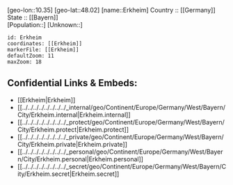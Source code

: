 ﻿---
location: [48.02,10.35] 
mapzoom: [7,12] 
mapmarker: city 
type: City
tags:
- geo/City


SpocWebEntityId: 30051
isDeleted: false
confidential: public

---
[geo-lon::10.35] 
[geo-lat::48.02] 
[name::Erkheim] 
Country :: [[Germany]]  
State :: [[Bayern]]  
[Population::] 
[Unknown::] 


```leaflet
id: Erkheim
coordinates: [[Erkheim]] 
markerFile: [[Erkheim]] 
defaultZoom: 11 
maxZoom: 18
```


## Confidential Links & Embeds: 
- [[Erkheim|Erkheim]]  
- [[../../../../../../../../_internal/geo/Continent/Europe/Germany/West/Bayern/City/Erkheim.internal|Erkheim.internal]] 
- [[../../../../../../../../_protect/geo/Continent/Europe/Germany/West/Bayern/City/Erkheim.protect|Erkheim.protect]] 
- [[../../../../../../../../_private/geo/Continent/Europe/Germany/West/Bayern/City/Erkheim.private|Erkheim.private]] 
- [[../../../../../../../../_personal/geo/Continent/Europe/Germany/West/Bayern/City/Erkheim.personal|Erkheim.personal]] 
- [[../../../../../../../../_secret/geo/Continent/Europe/Germany/West/Bayern/City/Erkheim.secret|Erkheim.secret]] 
